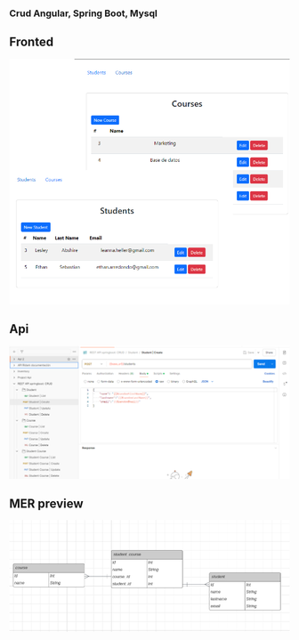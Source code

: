 ### Crud Angular, Spring Boot, Mysql

## Fronted

![Vista previa del frontend](public/front_preview.PNG)

## Api
![Vista previa de la api](public/api_preview.PNG)

## MER preview
![Vista previa del MER](public/database_preview.PNG)

